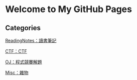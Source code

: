 # Welcome to My GitHub Pages

## Categories

[ReadingNotes：讀書筆記](https://)

[CTF：CTF](https://)

[OJ：程式競賽解題](https://)

[Misc：雜物](https://pineappleinncu.github.io/PineApple-sPage/Misc)


